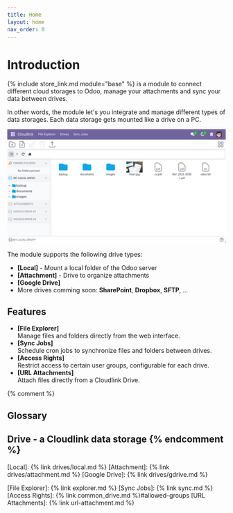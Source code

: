 ```yaml
---
title: Home
layout: home
nav_order: 0
---
```


# Introduction

{% include store_link.md module="base" %} is a module to connect different cloud storages to Odoo, manage your attachments and sync your data between drives.

In other words, the module let's you integrate and manage different types of data storages. Each data storage gets mounted like a drive on a PC.

![Cloudlink Screenshot](assets/cloud_link.png)

The module supports the following drive types:

- **[Local]** - Mount a local folder of the Odoo server
- **[Attachment]** - Drive to organize attachments
- **[Google Drive]**
- More drives comming soon: **SharePoint**, **Dropbox**, **SFTP**, ...

## Features

- **[File Explorer]** <br/>Manage files and folders directly from the web interface.
- **[Sync Jobs]** <br/>Schedule cron jobs to synchronize files and folders between drives. 
- **[Access Rights]** <br/>Restrict access to certain user groups, configurable for each drive.
- **[URL Attachments]** <br/>Attach files directly from a Cloudlink Drive.

{% comment %}
## Glossary

**Drive** - a Cloudlink data storage
{% endcomment %}
----

[Local]: {% link drives/local.md %}
[Attachment]: {% link drives/attachment.md %}
[Google Drive]: {% link drives/gdrive.md %}

[File Explorer]: {% link explorer.md %}
[Sync Jobs]: {% link sync.md %}
[Access Rights]: {% link common_drive.md %}#allowed-groups
[URL Attachments]: {% link url-attachment.md %}
